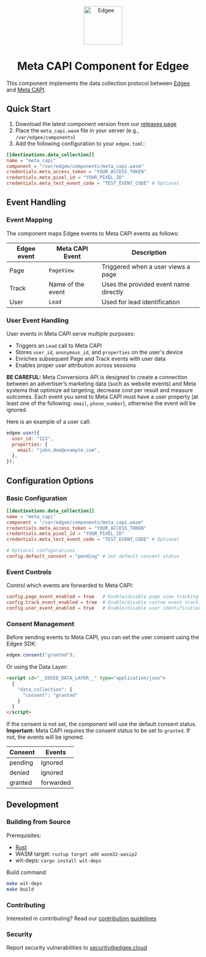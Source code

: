 <div align="center">
<p align="center">
  <a href="https://www.edgee.cloud">
    <picture>
      <source media="(prefers-color-scheme: dark)" srcset="https://cdn.edgee.cloud/img/component-dark.svg">
      <img src="https://cdn.edgee.cloud/img/component.svg" height="100" alt="Edgee">
    </picture>
  </a>
</p>
</div>


<h1 align="center">Meta CAPI Component for Edgee</h1>

This component implements the data collection protocol between [Edgee](https://www.edgee.cloud) and [Meta CAPI](https://developers.facebook.com/docs/marketing-api/conversions-api/).

## Quick Start

1. Download the latest component version from our [releases page](../../releases)
2. Place the `meta_capi.wasm` file in your server (e.g., `/var/edgee/components`)
3. Add the following configuration to your `edgee.toml`:

```toml
[[destinations.data_collection]]
name = "meta_capi"
component = "/var/edgee/components/meta_capi.wasm"
credentials.meta_access_token = "YOUR_ACCESS_TOKEN"
credentials.meta_pixel_id = "YOUR_PIXEL_ID"
credentials.meta_test_event_code = "TEST_EVENT_CODE" # Optional
```

## Event Handling

### Event Mapping
The component maps Edgee events to Meta CAPI events as follows:

| Edgee event | Meta CAPI Event  | Description |
|-------------|-----------|-------------|
| Page   | `PageView`     | Triggered when a user views a page |
| Track  | Name of the event | Uses the provided event name directly |
| User   | `Lead` | Used for lead identification |

### User Event Handling
User events in Meta CAPI serve multiple purposes:
- Triggers an `Lead` call to Meta CAPI
- Stores `user_id`, `anonymous_id`, and `properties` on the user's device
- Enriches subsequent Page and Track events with user data
- Enables proper user attribution across sessions

**BE CAREFUL:**
Meta Conversions API is designed to create a connection between an advertiser’s marketing data (such as website events) and Meta systems that optimize ad targeting, decrease cost per result and measure outcomes.
Each event you send to Meta CAPI must have a user property (at least one of the following: `email`, `phone_number`), otherwise the event will be ignored.

Here is an example of a user call:
```javascript
edgee.user({
  user_id: "123",
  properties: {
    email: "john.doe@example.com",
  },
});
```

## Configuration Options

### Basic Configuration
```toml
[[destinations.data_collection]]
name = "meta_capi"
component = "/var/edgee/components/meta_capi.wasm"
credentials.meta_access_token = "YOUR_ACCESS_TOKEN"
credentials.meta_pixel_id = "YOUR_PIXEL_ID"
credentials.meta_test_event_code = "TEST_EVENT_CODE" # Optional

# Optional configurations
config.default_consent = "pending" # Set default consent status
```

### Event Controls
Control which events are forwarded to Meta CAPI:
```toml
config.page_event_enabled = true   # Enable/disable page view tracking
config.track_event_enabled = true  # Enable/disable custom event tracking
config.user_event_enabled = true   # Enable/disable user identification
```

### Consent Management
Before sending events to Meta CAPI, you can set the user consent using the Edgee SDK: 
```javascript
edgee.consent("granted");
```

Or using the Data Layer:
```html
<script id="__EDGEE_DATA_LAYER__" type="application/json">
  {
    "data_collection": {
      "consent": "granted"
    }
  }
</script>
```

If the consent is not set, the component will use the default consent status.
**Important:** Meta CAPI requires the consent status to be set to `granted`. If not, the events will be ignored.

| Consent | Events |
|---------|--------|
| pending | ignored |
| denied  | ignored |
| granted | forwarded |

## Development

### Building from Source
Prerequisites:
- [Rust](https://www.rust-lang.org/tools/install)
- WASM target: `rustup target add wasm32-wasip2`
- wit-deps: `cargo install wit-deps`

Build command:
```bash
make wit-deps
make build
```

### Contributing
Interested in contributing? Read our [contribution guidelines](./CONTRIBUTING.md)

### Security
Report security vulnerabilities to [security@edgee.cloud](mailto:security@edgee.cloud)
```
